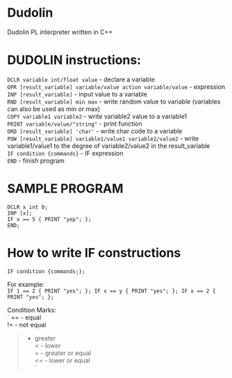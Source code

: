 # Dudolin
Dudolin PL interpreter written in C++

# DUDOLIN instructions:
`DCLR variable int/float value` - declare a variable<br />
`OPR [result_variable] variable/value action variable/value` - expression<br />
`INP [result_variable]` - input value to a variable<br />
`RND [result_variable] min max` - write random value to variable (variables can also be used as min or max)<br />
`COPY variable1 variable2` - write variable2 value to a variable1<br />
`PRINT variable/value/"string"` - print function<br />
`ORD [result_variable] 'char'` - write char code to a variable<br />
`POW [result_variable] variable1/value1 variable2/value2` - write variable1/value1 to the degree of variable2/value2 in the result_variable<br />
`IF condition {commands}` - IF expression<br />
`END` - finish program<br />

# SAMPLE PROGRAM

`DCLR x int 0;`<br />
`INP [x];`<br />
`IF x == 5 { PRINT "yep"; };`<br />
`END;`<br />

# How to write IF constructions

`IF condition {commands;};`<br />

For example:<br />
`
IF 1 == 2 { PRINT "yes"; };
IF x == y { PRINT "yes"; };
IF x == 2 { PRINT "yes"; };
`

Condition Marks:<br />
`
== - equal<br />
!= - not equal<br />
> - greater<br />
< - lower<br />
>= - greater or equal<br />
<= - lower or equal<br />
`
